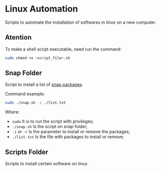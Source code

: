 # Linux Automation

Scripts to automate the installation of softwares in linux on a new computer.

## Atention

To make a shell script executable, need run the command:

```bash
sudo chmod +x <script_file>.sh
```

## Snap Folder

Script to install a list of [snap packages](https://snapcraft.io/store).

Command example:

```bash
sudo ./snap.sh -i ./list.txt
```

Where:
- `sudo` It is to run the script with privileges;
- `./snap.sh` Is the script on snap folder;
- `-i` or `-r` Is the parameter to install or remove the packages;
- `./list.txt` Is the file with packages to install or remove;

## Scripts Folder

Scripts to install certain software on linux.
